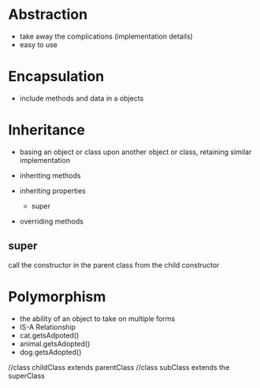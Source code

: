 # Abstraction
- take away the complications (implementation details)
- easy to use

# Encapsulation 
- include methods and data in a objects

# Inheritance
- basing an object or class upon another object or class, retaining similar implementation

- inheriting methods
- inheriting properties
  - super
- overriding methods 


## super 
call the constructor in the parent class from the child constructor

# Polymorphism 
- the ability of an object to take on multiple forms
- IS-A Relationship
- cat.getsAdpoted()
- animal.getsAdopted()
- dog.getsAdopted()
 
//class childClass extends parentClass
//class subClass extends the superClass